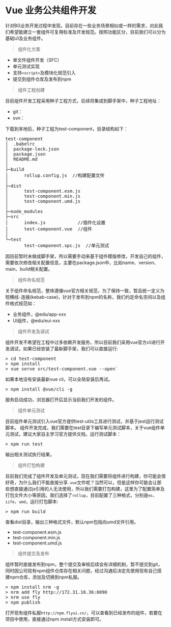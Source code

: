 # Vue 业务公共组件开发

  针对BG业务开发过程中发现，目前存在一些业务场景相似或一样的需求，对此我们希望能建立一套组件可复用标准及开发规范。按照功能区分，目前我们可以分为基础UI及业务组件。
  
> 组件化方案

- 单文件组件开发（SFC）
- 单元测试实现
- 支持`<script>`及模块化规范引入
- 提交到组件仓库及发布到npm

> 组件工程创建

目前组件开发工程采用种子工程方式，后续将集成到脚手架中，种子工程地址：
- git：
- svn：

下载到本地后，种子工程为test-component，目录结构如下：
<pre>
test-component  
│  .babelrc 
│  package-lock.json
│  package.json
│  README.md
│  
├─build
│      rollup.config.js  //构建配置文件
│      
├─dist                  
│      test-component.esm.js
│      test-component.min.js
│      test-component.umd.js
│      
├─node_modules
├─src
│      index.js            //插件化设置
│      test-component.vue  //组件
│      
└─test
       test-component.spc.js  //单元测试
</pre>

因目前暂时未做成脚手架，所以需要手动来基于组件模版修改，开发自己的组件，需要依次修改相关配置信息，主要在package.json中，比如name、version、main、build相关配置。

> 组件命名规范

关于组件命名规范，整体遵循vue官方相关规范，为了保持一致，暂且统一定义为短横线`-`连接(kebab-case)，针对于发布到npm的名称，我们约定命名空间以及组件格式规范如：

- 业务组件，@edu/app-xxx
- UI组件，@edu/eui-xxx

> 组件开发及调试

组件开发不希望在工程中过多依赖开发服务，所以目前我们采用vue官方cli进行开发调试，如果已经安装了最新脚手架，我们可以直接运行:
<pre>
> cd test-component
> npm install
> vue serve src/test-component.vue --open`
</pre>
如果本地没有安装最新vue cli，可以全局安装后再试。
<pre>
> npm install @vue/cli -g
</pre>
服务启动成功，浏览器打开后显示当前我们开发的组件。

> 组件单元测试

目前组件单元测试引入vue官方提供test-utils工具进行测试，并基于jest运行测试脚本。
组件开发完成，我们需要在test目录下编写单元测试脚本，关于vue组件单元测试，建议大家自主学习官方提供文档，运行测试脚本：

<pre>
> npm run test
</pre>

输出相关测试执行结果。

> 组件打包构建

目前我们完成了组件开发及单元测试，现在我们需要将组件进行构建，你可能会很好奇，为什么我们不能直接分享`.vue`文件呢？当然可以，但是这样你可能会让那些想直接通过js引用的人无法使用，所以我们需要打包构建，这里为了配置简单及打包文件大小等原因，我们选择了`rollup`，目前配置了三种格式，分别是`es`、`iife`、`umd`，运行打包脚本:

<pre>
> npm run build
</pre>

查看dist目录，输出三种格式文件，默认npm包指向umd文件引用。

- test-component.esm.js
- test-component.min.js
- test-component.umd.js

> 组件提交及发布

组件暂时直接发布到npm，整个提交及审核后续会有详细机制，暂不提交到git，同时因公司现有npm组件仓库存在相关问题，经过沟通后决定先使用现有自己搭建npm仓库，添加及切换到npm私服。

<pre>
> npm install nrm -g
> nrm add fly http://172.31.10.36:8090
> nrm use fly
> npm publish
</pre>

打开现有组件私服`http://npm.flyui.cn/`，可以查看到已经发布的组件，若要在项目中使用，直接通过npm install方式安装即可。
